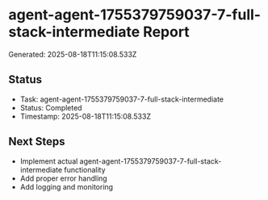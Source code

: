 # agent-agent-1755379759037-7-full-stack-intermediate Report

Generated: 2025-08-18T11:15:08.533Z

## Status
- Task: agent-agent-1755379759037-7-full-stack-intermediate
- Status: Completed
- Timestamp: 2025-08-18T11:15:08.533Z

## Next Steps
- Implement actual agent-agent-1755379759037-7-full-stack-intermediate functionality
- Add proper error handling
- Add logging and monitoring
